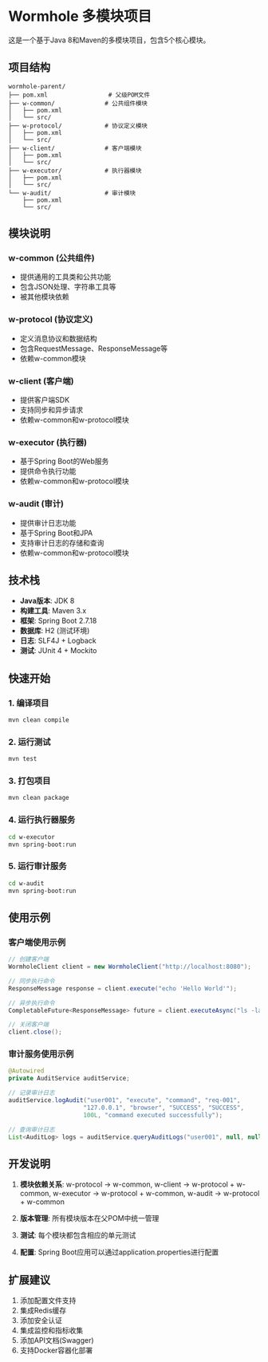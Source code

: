 # Wormhole 多模块项目

这是一个基于Java 8和Maven的多模块项目，包含5个核心模块。

## 项目结构

```
wormhole-parent/
├── pom.xml                 # 父级POM文件
├── w-common/              # 公共组件模块
│   ├── pom.xml
│   └── src/
├── w-protocol/            # 协议定义模块
│   ├── pom.xml
│   └── src/
├── w-client/              # 客户端模块
│   ├── pom.xml
│   └── src/
├── w-executor/            # 执行器模块
│   ├── pom.xml
│   └── src/
└── w-audit/               # 审计模块
    ├── pom.xml
    └── src/
```

## 模块说明

### w-common (公共组件)
- 提供通用的工具类和公共功能
- 包含JSON处理、字符串工具等
- 被其他模块依赖

### w-protocol (协议定义)
- 定义消息协议和数据结构
- 包含RequestMessage、ResponseMessage等
- 依赖w-common模块

### w-client (客户端)
- 提供客户端SDK
- 支持同步和异步请求
- 依赖w-common和w-protocol模块

### w-executor (执行器)
- 基于Spring Boot的Web服务
- 提供命令执行功能
- 依赖w-common和w-protocol模块

### w-audit (审计)
- 提供审计日志功能
- 基于Spring Boot和JPA
- 支持审计日志的存储和查询
- 依赖w-common和w-protocol模块

## 技术栈

- **Java版本**: JDK 8
- **构建工具**: Maven 3.x
- **框架**: Spring Boot 2.7.18
- **数据库**: H2 (测试环境)
- **日志**: SLF4J + Logback
- **测试**: JUnit 4 + Mockito

## 快速开始

### 1. 编译项目
```bash
mvn clean compile
```

### 2. 运行测试
```bash
mvn test
```

### 3. 打包项目
```bash
mvn clean package
```

### 4. 运行执行器服务
```bash
cd w-executor
mvn spring-boot:run
```

### 5. 运行审计服务
```bash
cd w-audit
mvn spring-boot:run
```

## 使用示例

### 客户端使用示例
```java
// 创建客户端
WormholeClient client = new WormholeClient("http://localhost:8080");

// 同步执行命令
ResponseMessage response = client.execute("echo 'Hello World'");

// 异步执行命令
CompletableFuture<ResponseMessage> future = client.executeAsync("ls -la");

// 关闭客户端
client.close();
```

### 审计服务使用示例
```java
@Autowired
private AuditService auditService;

// 记录审计日志
auditService.logAudit("user001", "execute", "command", "req-001", 
                     "127.0.0.1", "browser", "SUCCESS", "SUCCESS", 
                     100L, "command executed successfully");

// 查询审计日志
List<AuditLog> logs = auditService.queryAuditLogs("user001", null, null, null);
```

## 开发说明

1. **模块依赖关系**: w-protocol → w-common, w-client → w-protocol + w-common, w-executor → w-protocol + w-common, w-audit → w-protocol + w-common

2. **版本管理**: 所有模块版本在父POM中统一管理

3. **测试**: 每个模块都包含相应的单元测试

4. **配置**: Spring Boot应用可以通过application.properties进行配置

## 扩展建议

1. 添加配置文件支持
2. 集成Redis缓存
3. 添加安全认证
4. 集成监控和指标收集
5. 添加API文档(Swagger)
6. 支持Docker容器化部署
